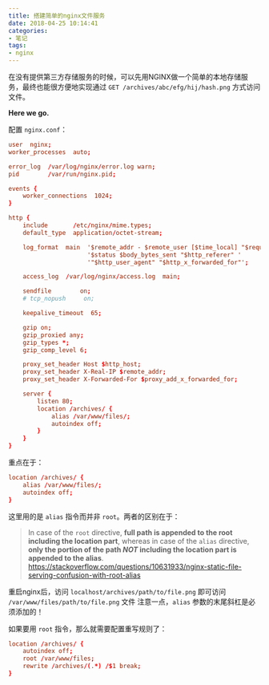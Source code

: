 ```yaml
---
title: 搭建简单的nginx文件服务
date: 2018-04-25 10:14:41
categories:
- 笔记
tags:
- nginx
---
```


在没有提供第三方存储服务的时候，可以先用NGINX做一个简单的本地存储服务，最终也能很方便地实现通过 `GET /archives/abc/efg/hij/hash.png` 方式访问文件。

**Here we go.**

配置 `nginx.conf`：

```conf
user  nginx;
worker_processes  auto;

error_log  /var/log/nginx/error.log warn;
pid        /var/run/nginx.pid;

events {
    worker_connections  1024;
}

http {
    include       /etc/nginx/mime.types;
    default_type  application/octet-stream;

    log_format  main  '$remote_addr - $remote_user [$time_local] "$request" '
                      '$status $body_bytes_sent "$http_referer" '
                      '"$http_user_agent" "$http_x_forwarded_for"';

    access_log  /var/log/nginx/access.log  main;

    sendfile        on;
    # tcp_nopush     on;

    keepalive_timeout  65;

    gzip on;
    gzip_proxied any;
    gzip_types *;
    gzip_comp_level 6;

    proxy_set_header Host $http_host;
    proxy_set_header X-Real-IP $remote_addr;
    proxy_set_header X-Forwarded-For $proxy_add_x_forwarded_for;

    server {
        listen 80;
        location /archives/ {
            alias /var/www/files/;
            autoindex off;
        }
    }
}
```

重点在于：

```conf
location /archives/ {
    alias /var/www/files/;
    autoindex off;
}
```

这里用的是 `alias` 指令而并非 `root`。两者的区别在于：

> In case of the `root` directive, **full path is appended to the root including the location part**,
> whereas in case of the `alias` directive, **only the portion of the path *NOT* including the location part is appended to the alias**.
> https://stackoverflow.com/questions/10631933/nginx-static-file-serving-confusion-with-root-alias

重启nginx后，访问 `localhost/archives/path/to/file.png` 即可访问 `/var/www/files/path/to/file.png` 文件
注意一点，`alias` 参数的末尾斜杠是必须添加的！

如果要用 `root` 指令，那么就需要配置重写规则了：

```conf
location /archives/ {
    autoindex off;
    root /var/www/files;
    rewrite /archives/(.*) /$1 break;
}
```
